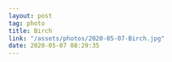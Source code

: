 ```yaml
---
layout: post
tag: photo
title: Birch
link: "/assets/photos/2020-05-07-Birch.jpg"
date: 2020-05-07 08:29:35
---
```

